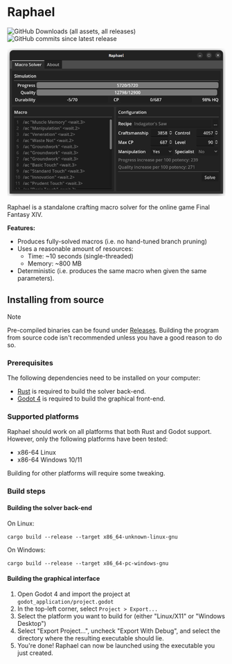 # Raphael

![GitHub Downloads (all assets, all releases)](https://img.shields.io/github/downloads/KonaeAkira/raphael-rs/total?logo=github&color=blue)
![GitHub commits since latest release](https://img.shields.io/github/commits-since/KonaeAkira/raphael-rs/latest?include_prereleases&color=yellow)

![GUI Preview](resources/gui-preview.png)

Raphael is a standalone crafting macro solver for the online game Final Fantasy XIV.

**Features:**
* Produces fully-solved macros (i.e. no hand-tuned branch pruning)
* Uses a reasonable amount of resources:
    * Time: ~10 seconds (single-threaded)
    * Memory: ~800 MB
* Deterministic (i.e. produces the same macro when given the same parameters).

## Installing from source

> [!NOTE]
> Pre-compiled binaries can be found under [Releases](https://github.com/KonaeAkira/raphael-rs/releases).
> Building the program from source code isn't recommended unless you have a good reason to do so.

### Prerequisites

The following dependencies need to be installed on your computer:

* [Rust](https://www.rust-lang.org/) is required to build the solver back-end.
* [Godot 4](https://godotengine.org/) is required to build the graphical front-end.

### Supported platforms

Raphael should work on all platforms that both Rust and Godot support.
However, only the following platforms have been tested:

* x86-64 Linux
* x86-64 Windows 10/11

Building for other platforms will require some tweaking.

### Build steps

#### Building the solver back-end

On Linux:

```
cargo build --release --target x86_64-unknown-linux-gnu
```

On Windows:

```
cargo build --release --target x86_64-pc-windows-gnu
```

#### Building the graphical interface

1. Open Godot 4 and import the project at `godot_application/project.godot`
2. In the top-left corner, select `Project > Export...`
3. Select the platform you want to build for (either "Linux/X11" or "Windows Desktop")
4. Select "Export Project...", uncheck "Export With Debug", and select the directory where the resulting executable should lie.
5. You're done! Raphael can now be launched using the executable you just created.
